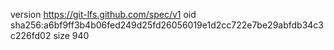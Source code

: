 version https://git-lfs.github.com/spec/v1
oid sha256:a6bf9ff3b4b06fed249d25fd26056019e1d2cc722e7be29abfdb34c3c226fd02
size 940

